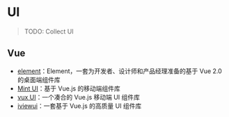 # UI

> TODO: Collect UI

## Vue

- [element](https://element.eleme.cn/)：Element，一套为开发者、设计师和产品经理准备的基于 Vue 2.0 的桌面端组件库
- [Mint UI](http://mint-ui.github.io/)：基于 Vue.js 的移动端组件库
- [vux UI](https://vux.li/)：一个凑合的 Vue.js 移动端 UI 组件库
- [iviewui](https://www.iviewui.com/)：一套基于 Vue.js 的高质量 UI 组件库
